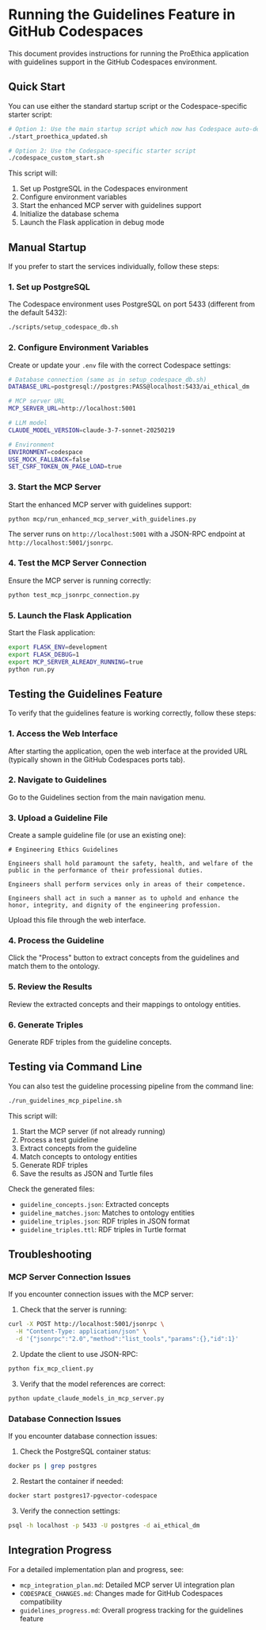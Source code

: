 # Running the Guidelines Feature in GitHub Codespaces

This document provides instructions for running the ProEthica application with guidelines support in the GitHub Codespaces environment.

## Quick Start

You can use either the standard startup script or the Codespace-specific starter script:

```bash
# Option 1: Use the main startup script which now has Codespace auto-detection
./start_proethica_updated.sh

# Option 2: Use the Codespace-specific starter script
./codespace_custom_start.sh
```

This script will:
1. Set up PostgreSQL in the Codespaces environment
2. Configure environment variables
3. Start the enhanced MCP server with guidelines support
4. Initialize the database schema
5. Launch the Flask application in debug mode

## Manual Startup

If you prefer to start the services individually, follow these steps:

### 1. Set up PostgreSQL

The Codespace environment uses PostgreSQL on port 5433 (different from the default 5432):

```bash
./scripts/setup_codespace_db.sh
```

### 2. Configure Environment Variables

Create or update your `.env` file with the correct Codespace settings:

```bash
# Database connection (same as in setup_codespace_db.sh)
DATABASE_URL=postgresql://postgres:PASS@localhost:5433/ai_ethical_dm

# MCP server URL
MCP_SERVER_URL=http://localhost:5001

# LLM model
CLAUDE_MODEL_VERSION=claude-3-7-sonnet-20250219

# Environment 
ENVIRONMENT=codespace
USE_MOCK_FALLBACK=false
SET_CSRF_TOKEN_ON_PAGE_LOAD=true
```

### 3. Start the MCP Server

Start the enhanced MCP server with guidelines support:

```bash
python mcp/run_enhanced_mcp_server_with_guidelines.py
```

The server runs on `http://localhost:5001` with a JSON-RPC endpoint at `http://localhost:5001/jsonrpc`.

### 4. Test the MCP Server Connection

Ensure the MCP server is running correctly:

```bash
python test_mcp_jsonrpc_connection.py
```

### 5. Launch the Flask Application

Start the Flask application:

```bash
export FLASK_ENV=development
export FLASK_DEBUG=1
export MCP_SERVER_ALREADY_RUNNING=true
python run.py
```

## Testing the Guidelines Feature

To verify that the guidelines feature is working correctly, follow these steps:

### 1. Access the Web Interface

After starting the application, open the web interface at the provided URL (typically shown in the GitHub Codespaces ports tab).

### 2. Navigate to Guidelines

Go to the Guidelines section from the main navigation menu.

### 3. Upload a Guideline File

Create a sample guideline file (or use an existing one):
```
# Engineering Ethics Guidelines

Engineers shall hold paramount the safety, health, and welfare of the public in the performance of their professional duties.

Engineers shall perform services only in areas of their competence.

Engineers shall act in such a manner as to uphold and enhance the honor, integrity, and dignity of the engineering profession.
```

Upload this file through the web interface.

### 4. Process the Guideline

Click the "Process" button to extract concepts from the guidelines and match them to the ontology.

### 5. Review the Results

Review the extracted concepts and their mappings to ontology entities.

### 6. Generate Triples

Generate RDF triples from the guideline concepts.

## Testing via Command Line

You can also test the guideline processing pipeline from the command line:

```bash
./run_guidelines_mcp_pipeline.sh
```

This script will:
1. Start the MCP server (if not already running)
2. Process a test guideline
3. Extract concepts from the guideline
4. Match concepts to ontology entities
5. Generate RDF triples
6. Save the results as JSON and Turtle files

Check the generated files:
- `guideline_concepts.json`: Extracted concepts
- `guideline_matches.json`: Matches to ontology entities
- `guideline_triples.json`: RDF triples in JSON format
- `guideline_triples.ttl`: RDF triples in Turtle format

## Troubleshooting

### MCP Server Connection Issues

If you encounter connection issues with the MCP server:

1. Check that the server is running:
```bash
curl -X POST http://localhost:5001/jsonrpc \
  -H "Content-Type: application/json" \
  -d '{"jsonrpc":"2.0","method":"list_tools","params":{},"id":1}'
```

2. Update the client to use JSON-RPC:
```bash
python fix_mcp_client.py
```

3. Verify that the model references are correct:
```bash
python update_claude_models_in_mcp_server.py
```

### Database Connection Issues

If you encounter database connection issues:

1. Check the PostgreSQL container status:
```bash
docker ps | grep postgres
```

2. Restart the container if needed:
```bash
docker start postgres17-pgvector-codespace
```

3. Verify the connection settings:
```bash
psql -h localhost -p 5433 -U postgres -d ai_ethical_dm
```

## Integration Progress

For a detailed implementation plan and progress, see:
- `mcp_integration_plan.md`: Detailed MCP server UI integration plan
- `CODESPACE_CHANGES.md`: Changes made for GitHub Codespaces compatibility
- `guidelines_progress.md`: Overall progress tracking for the guidelines feature
